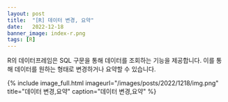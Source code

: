 ```yaml
---
layout: post
title:  "[R] 데이터 변경, 요약"
date:   2022-12-18
banner_image: index-r.png
tags: [R]
---
```


R의 데이터프레임은 SQL 구문을 통해 데이터를 조회하는 기능을 제공합니다. 이를 통해 데이터를 원하는 형태로 변경하거나 요약할 수 있습니다.

<!--more-->

{% include image_full.html imageurl="/images/posts/2022/1218/img.png" title="데이터 변경,요약" caption="데이터 변경,요약" %}